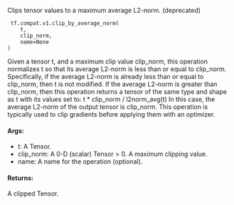 Clips tensor values to a maximum average L2-norm. (deprecated)

```
 tf.compat.v1.clip_by_average_norm(
    t,
    clip_norm,
    name=None
)
```
Given a tensor t, and a maximum clip value clip_norm, this operation normalizes t so that its average L2-norm is less than or equal to clip_norm. Specifically, if the average L2-norm is already less than or equal to clip_norm, then t is not modified. If the average L2-norm is greater than clip_norm, then this operation returns a tensor of the same type and shape as t with its values set to:
t * clip_norm / l2norm_avg(t)
In this case, the average L2-norm of the output tensor is clip_norm.
This operation is typically used to clip gradients before applying them with an optimizer.
#### Args:
- t: A Tensor.
- clip_norm: A 0-D (scalar) Tensor > 0. A maximum clipping value.
- name: A name for the operation (optional).
#### Returns:
A clipped Tensor.
